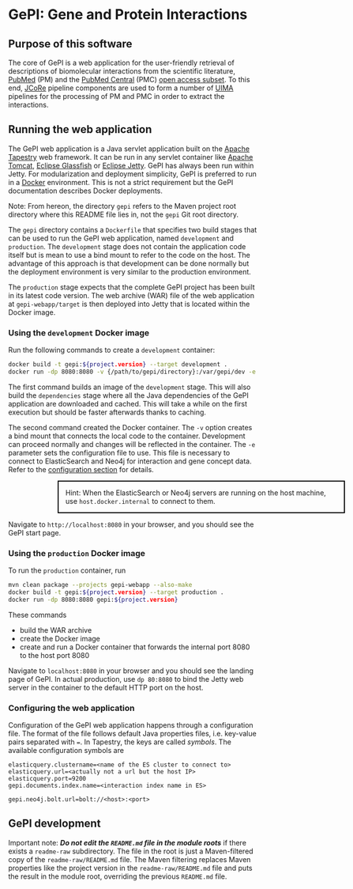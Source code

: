 # GePI: Gene and Protein Interactions

## Purpose of this software

The core of GePI is a web application for the user-friendly retrieval of descriptions of biomolecular interactions from the scientific literature, [PubMed](https://pubmed.ncbi.nlm.nih.gov/) (PM) and the [PubMed Central](https://www.ncbi.nlm.nih.gov/pmc/) (PMC) [open access subset](https://www.ncbi.nlm.nih.gov/pmc/tools/openftlist/). To this end, [JCoRe](https://github.com/JULIELab/jcore-base) pipeline components are used to form a number of [UIMA](https://uima.apache.org/) pipelines for the processing of PM and PMC in order to extract the interactions.

## Running the web application

The GePI web application is a Java servlet application built on the [Apache Tapestry](https://tapestry.apache.org/) web framework. It can be run in any servlet container like [Apache Tomcat](https://tomcat.apache.org/), [Eclipse Glassfish](https://glassfish.org/) or [Eclipse Jetty](https://www.eclipse.org/jetty/). GePI has always been run within Jetty. For modularization and deployment simplicity, GePI is preferred to run in a [Docker](https://www.docker.com/) environment. This is not a strict requirement but the GePI documentation describes Docker deployments.

Note: From hereon, the directory `gepi` refers to the Maven project root directory where this README file lies in, not the `gepi` Git root directory.

The `gepi` directory contains a `Dockerfile` that specifies two build stages that can be used to run the GePI web application, named `development` and `production`. The `development` stage does not contain the application code itself but is mean to use a bind mount to refer to the code on the host. The advantage of this approach is that development can be done normally but the deployment environment is very similar to the production environment.

The `production` stage expects that the complete GePI project has been built in its latest code version. The web archive (WAR) file of the web application at `gepi-webapp/target` is then deployed into Jetty that is located within the Docker image.

### Using the `development` Docker image

Run the following commands to create a `development` container:

```bash
docker build -t gepi:${project.version} --target development .
docker run -dp 8080:8080 -v {/path/to/gepi/directory}:/var/gepi/dev -e GEPI_CONFIGURATION=<path to config file> gepi:${project.version}
```

The first command builds an image of the `development` stage. This will also build the `dependencies` stage where all the Java dependencies of the GePI application are downloaded and cached. This will take a while on the first execution but should be faster afterwards thanks to caching.

The second command created the Docker container. The `-v` option creates a bind mount that connects the local code to the container. Development can proceed normally and changes will be reflected in the container. The `-e` parameter sets the configuration file to use. This file is necessary to connect to ElasticSearch and Neo4j for interaction and gene concept data. Refer to the [configuration section](#configuring-the-web-application) for details.

<div style="border: solid 2px black; width: 550px; padding:1em; margin-left: 100px">Hint: When the ElasticSearch or Neo4j servers are running on the host machine, use <code>host.docker.internal</code> to connect to them.</div>

Navigate to `http://localhost:8080` in your browser, and you should see the GePI start page.
 

### Using the `production` Docker image

To run the `production` container, run

```bash
mvn clean package --projects gepi-webapp --also-make
docker build -t gepi:${project.version} --target production .
docker run -dp 8080:8080 gepi:${project.version}
```

These commands
* build the WAR archive
* create the Docker image
* create and run a Docker container that forwards the internal port 8080 to the host port 8080

Navigate to `localhost:8080` in your browser and you should see the landing page of GePI.
In actual production, use `dp 80:8080` to bind the Jetty web server in the container to the default HTTP port on the host.

### Configuring the web application

Configuration of the GePI web application happens through a configuration file. The format of the file follows default Java properties files, i.e. key-value pairs separated with `=`. In Tapestry, the keys are called *symbols*. The available configuration symbols are

```properties
elasticquery.clustername=<name of the ES cluster to connect to>
elasticquery.url=<actually not a url but the host IP>
elasticquery.port=9200
gepi.documents.index.name=<interaction index name in ES>

gepi.neo4j.bolt.url=bolt://<host>:<port>
```

## GePI development

Important note: ***Do not edit the `README.md` file in the module roots*** if there exists a `readme-raw` subdirectory. The file in the root is just a Maven-filtered copy of the `readme-raw/README.md` file. The Maven filtering replaces Maven properties like the project version in the `readme-raw/README.md` file and puts the result in the module root, overriding the previous `README.md` file.